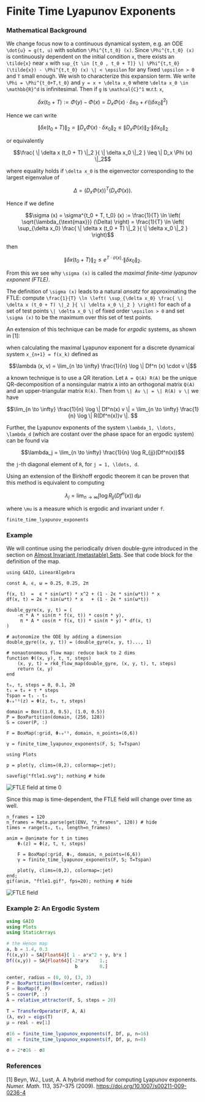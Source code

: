 # Finite Time Lyapunov Exponents

### Mathematical Background
We change focus now to a continuous dynamical system, e.g. an ODE ``\dot{u} = g(t, u)`` with solution ``\Phi^{t,t_0} (x)``. Since ``\Phi^{t,t_0} (x)`` is continuously dependent on the initial condition ``x``, there exists an ``\tilde{x}`` near ``x`` with ``sup_{t \in [t_0 , t_0 + T]} \| \Phi^{t,t_0} (\tilde{x}) - \Phi^{t,t_0} (x) \| < \epsilon`` for any fixed ``\epsilon > 0`` and ``T`` small enough. We wish to characterize this expansion term. We write ``\Phi = \Phi^{t_0+T,t_0}`` and ``y = x + \delta x_0`` where ``\delta x_0 \in \mathbb{R}^d`` is infinitesimal. Then if ``g`` is ``\mathcal{C}^1`` w.r.t. ``x``,
```math
\delta x (t_0 + T) := \Phi (y) - \Phi (x)
= D_x \Phi (x) \cdot \delta x_0 + \mathcal{O}(\| \delta x_0 \|^2)
```
Hence we can write 
```math
\| \delta x (t_0 + T) \|_2 = \| D_x \Phi (x) \cdot \delta x_0 \|_2 \leq \| D_x \Phi (x) \|_2 \cdot \| \delta x_0 \|_2
```
or equivalently
```math
\frac{ \| \delta x (t_0 + T) \|_2 }{ \| \delta x_0 \|_2 } \leq \| D_x \Phi (x) \|_2
```
where equality holds if ``\delta x_0`` is the eigenvector corresponding to the largest eigenvalue of 
```math
\Delta = \left( D_x \Phi (x) \right)^T \left( D_x \Phi (x) \right) . 
```
Hence if we define 
```math
\sigma (x) = \sigma^{t_0 + T, t_0} (x) := \frac{1}{T} \ln \left( \sqrt{\lambda_{\text{max}}} (\Delta) \right) = \frac{1}{T} \ln \left( \sup_{\delta x_0} \frac{ \| \delta x (t_0 + T) \|_2 }{ \| \delta x_0 \|_2 } \right)
```
then 
```math
\| \delta x (t_0 + T) \|_2 \leq e^{T \cdot \sigma (x)} \cdot \| \delta x_0 \|_2 . 
```
From this we see why ``\sigma (x)`` is called the _maximal finite-time lyapunov exponent (FTLE)_. 

The definition of ``\sigma (x)`` leads to a natural _ansatz_ for approximating the FTLE: compute ``\frac{1}{T} \ln \left( \sup_{\delta x_0} \frac{ \| \delta x (t_0 + T) \|_2 }{ \| \delta x_0 \|_2 } \right)`` for each of a set of test points ``\| \delta x_0 \|`` of fixed order ``\epsilon > 0`` and set ``\sigma (x)`` to be the maximum over this set of test points. 

An extension of this technique can be made for _ergodic_ systems, as shown in [1]: 

when calculating the maximal Lyapunov exponent for a discrete dynamical system ``x_{n+1} = f(x_k)`` defined as 
```math
\lambda (x, v) = \lim_{n \to \infty} \frac{1}{n} \log \| Df^n (x) \cdot v \|
```
a known technique is to use a QR iteration. Let ``A = Q(A) R(A)`` be the unique QR-decomposition of a nonsingular matrix ``A`` into an orthogonal matrix ``Q(A)`` and an upper-triangular matrix ``R(A)``. Then from ``\| Av \| = \| R(A) v \|`` we have 
```math
\lim_{n \to \infty} \frac{1}{n} \log \| Df^n(x) v \| = \lim_{n \to \infty} \frac{1}{n} \log \| R(Df^n(x))v \|. 
```
Further, the Lyapunov exponents of the system ``\lambda_1, \ldots, \lambda_d`` (which are costant over the phase space for an ergodic system) can be found via
```math
\lambda_j = \lim_{n \to \infty} \frac{1}{n} \log R_{jj}(Df^n(x))
```
the ``j``-th diagonal element of ``R``, for ``j = 1, \ldots, d``. 

Using an extension of the Birkhoff ergodic theorem it can be proven that this method is equivalent to computing
```math
\lambda_j = \lim_{n \to \infty} \int \log R_{jj}(Df^n(x)) \, d\mu
```
where ``\mu`` is a measure which is ergodic and invariant under ``f``. 

```@docs; canonical=false
finite_time_lyapunov_exponents
```

### Example

We will continue using the periodically driven double-gyre introduced in the section on [Almost Invariant (metastable) Sets](@ref). See that code block for the definition of the map. 

```@setup 1
using GAIO, LinearAlgebra

const A, ϵ, ω = 0.25, 0.25, 2π

f(x, t)  =  ϵ * sin(ω*t) * x^2 + (1 - 2ϵ * sin(ω*t)) * x
df(x, t) = 2ϵ * sin(ω*t) * x   + (1 - 2ϵ * sin(ω*t))

double_gyre(x, y, t) = (
    -π * A * sin(π * f(x, t)) * cos(π * y),
     π * A * cos(π * f(x, t)) * sin(π * y) * df(x, t)
)

# autonomize the ODE by adding a dimension
double_gyre((x, y, t)) = (double_gyre(x, y, t)..., 1)

# nonautonomous flow map: reduce back to 2 dims
function Φ((x, y), t, τ, steps)
    (x, y, t) = rk4_flow_map(double_gyre, (x, y, t), τ, steps)
    return (x, y)
end
```

```@example 1
t₀, τ, steps = 0, 0.1, 20
t₁ = t₀ + τ * steps
Tspan = t₁ - t₀
Φₜ₀ᵗ¹(z) = Φ(z, t₀, τ, steps)

domain = Box((1.0, 0.5), (1.0, 0.5))
P = BoxPartition(domain, (256, 128))
S = cover(P, :)

F = BoxMap(:grid, Φₜ₀ᵗ¹, domain, n_points=(6,6))

γ = finite_time_lyapunov_exponents(F, S; T=Tspan)
```

```@example 1
using Plots

p = plot(γ, clims=(0,2), colormap=:jet);

savefig("ftle1.svg"); nothing # hide
```

![FTLE field at time 0](ftle1.svg)

Since this map is time-dependent, the FTLE field will change over time as well. 

```@example 1
n_frames = 120
n_frames = Meta.parse(get(ENV, "n_frames", 120)) # hide
times = range(t₀, t₁, length=n_frames)

anim = @animate for t in times
    Φₜ(z) = Φ(z, t, τ, steps)

    F = BoxMap(:grid, Φₜ, domain, n_points=(6,6))
    γ = finite_time_lyapunov_exponents(F, S; T=Tspan)

    plot(γ, clims=(0,2), colormap=:jet)
end;
gif(anim, "ftle1.gif", fps=20); nothing # hide
```

![FTLE field](ftle1.gif)

### Example 2: An Ergodic System

```julia
using GAIO
using Plots
using StaticArrays

# the Henon map
a, b = 1.4, 0.3
f((x,y)) = SA{Float64}[ 1 - a*x^2 + y, b*x ]
Df((x,y)) = SA{Float64}[-2*a*x    1.;
                         b        0.]

center, radius = (0, 0), (3, 3)
P = BoxPartition(Box(center, radius))
F = BoxMap(f, P)
S = cover(P, :)
A = relative_attractor(F, S, steps = 20)

T = TransferOperator(F, A, A)
(λ, ev) = eigs(T)
μ = real ∘ ev[1]

σ16 = finite_time_lyapunov_exponents(f, Df, μ, n=16)
σ8  = finite_time_lyapunov_exponents(f, Df, μ, n=8)

σ = 2*σ16 - σ8
```

### References

[1] Beyn, WJ., Lust, A. A hybrid method for computing Lyapunov exponents. _Numer. Math._ 113, 357–375 (2009). https://doi.org/10.1007/s00211-009-0236-4
